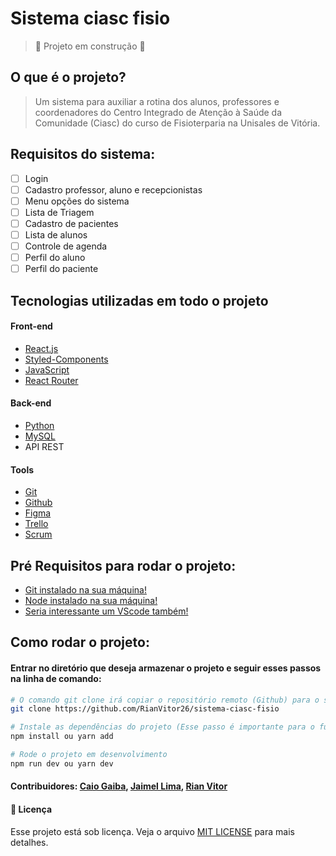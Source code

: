 # Sistema ciasc fisio
> :construction: Projeto em construção :construction:


## O que é o projeto?
>Um sistema para auxiliar a rotina dos alunos, professores e coordenadores do Centro Integrado de Atenção à Saúde da Comunidade (Ciasc) do curso de Fisioterparia na Unisales de Vitória.

## Requisitos do sistema: 
- [ ] Login
- [ ] Cadastro professor, aluno e recepcionistas
- [ ] Menu opções do sistema
- [ ] Lista de Triagem
- [ ] Cadastro de pacientes
- [ ] Lista de alunos
- [ ] Controle de agenda
- [ ] Perfil do aluno
- [ ] Perfil do paciente

## Tecnologias utilizadas em todo o projeto

#### Front-end
* [React.js](https://reactjs.org/docs/getting-started.html)
* [Styled-Components](https://styled-components.com/)
* [JavaScript](https://www.w3schools.com/js/default.asp)
* [React Router](https://reactrouter.com/en/main)

#### Back-end
* [Python](https://www.w3schools.com/python/default.asp)
* [MySQL](https://www.w3schools.com/mysql/default.asp)
* API REST

#### Tools
* [Git](https://git-scm.com/)
* [Github](https://github.com/)
* [Figma](https://www.figma.com/login)
* [Trello](https://trello.com/home)
* [Scrum](https://www.scrum.org/)


## Pré Requisitos para rodar o projeto:

* [Git instalado na sua máquina!](https://git-scm.com/downloads)
* [Node instalado na sua máquina!](https://nodejs.org/en/download/)
* [Seria interessante um VScode também!](https://code.visualstudio.com/)

## Como rodar o projeto:
#### Entrar no diretório que deseja armazenar o projeto e seguir esses passos na linha de comando:
```bash
# O comando git clone irá copiar o repositório remoto (Github) para o seu repositório local(Sua máquina)
git clone https://github.com/RianVitor26/sistema-ciasc-fisio

# Instale as dependências do projeto (Esse passo é importante para o funcionamento correto do projeto)
npm install ou yarn add

# Rode o projeto em desenvolvimento
npm run dev ou yarn dev
```

#### Contribuidores: [Caio Gaiba](https://github.com/Cgfreire),  [Jaimel Lima](https://github.com/jaimellima),  [Rian Vitor](https://github.com/RianVitor26)


#### 📝 Licença

Esse projeto está sob licença. Veja o arquivo [MIT LICENSE](https://github.com/git/git-scm.com/blob/main/MIT-LICENSE.txt) para mais detalhes.

